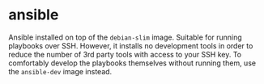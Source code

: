 # ansible

Ansible installed on top of the `debian-slim` image. Suitable for running
playbooks over SSH. However, it installs no development tools in order to reduce
the number of 3rd party tools with access to your SSH key. To comfortably
develop the playbooks themselves without running them, use the `ansible-dev`
image instead.

